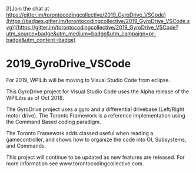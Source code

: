 
[![Join the chat at https://gitter.im/torontocodingcollective/2019_GyroDrive_VSCode](https://badges.gitter.im/torontocodingcollective/2019_GyroDrive_VSCode.svg)](https://gitter.im/torontocodingcollective/2019_GyroDrive_VSCode?utm_source=badge&utm_medium=badge&utm_campaign=pr-badge&utm_content=badge)

<h1>2019_GyroDrive_VSCode</h1>
<p>
For 2019, WPILib will be moving to Visual Studio Code from eclipse.
<p>
This GyroDrive project for Visual Studio Code uses the Alpha release of the WPILibs as of Oct 2018.  
<p>
The GyroDrive project uses a gyro and a differential drivebase (Left/Right motor drive).  The Toronto Framework is a reference implementation using the Command Based coding paradigm.
<p>
The Toronto Framework adds classed useful when reading a gamecontroller, and shows how to organize the code into OI, Subsystems, and Commands.
<p> This project will continue to be updated as new features are released.  For more information see www.torontocodingcollective.com.
